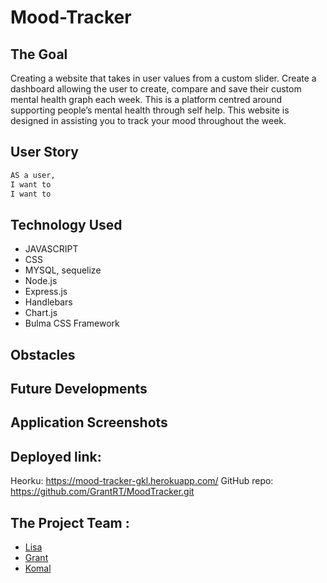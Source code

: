 # Mood-Tracker

## The Goal

Creating a website that takes in user values from a custom slider.
Create a dashboard allowing the user to create, compare and save their custom mental health graph each week.
This is a platform centred around supporting people’s mental health through self help. This website is designed in assisting you to track your mood throughout the week.

## User Story

```md
AS a user,
I want to
I want to
```

## Technology Used

- JAVASCRIPT
- CSS
- MYSQL, sequelize
- Node.js
- Express.js
- Handlebars
- Chart.js
- Bulma CSS Framework

## Obstacles

## Future Developments

## Application Screenshots

## Deployed link:

Heorku: https://mood-tracker-gkl.herokuapp.com/
GitHub repo: https://github.com/GrantRT/MoodTracker.git


## The Project Team :

- [Lisa](https://github.com/LisaCR01)
- [Grant](https://github.com/GrantRT)
- [Komal](https://github.com/KJ234)
